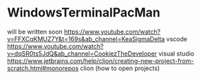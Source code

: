 # WindowsTerminalPacMan
will be written soon
https://www.youtube.com/watch?v=FFXCqKMUZ7Y&t=169s&ab_channel=KeaSigmaDelta vscode
https://www.youtube.com/watch?v=dqSR0ts5JdQ&ab_channel=CookiezTheDeveloper  visual studio
https://www.jetbrains.com/help/clion/creating-new-project-from-scratch.html#monorepos clion (how to open projects)
